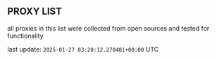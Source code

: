 ## PROXY LIST

all proxies in this list were collected from open sources and tested for functionality

last update: `2025-01-27 03:20:12.270481+00:00` UTC